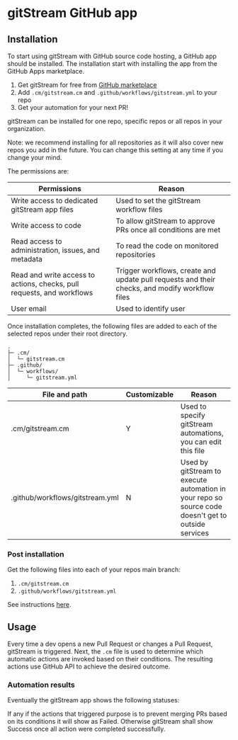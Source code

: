 # gitStream GitHub app

## Installation

To start using gitStream with GitHub source code hosting, a GitHub app should be installed. The installation start with installing the app from the GitHub Apps marketplace.

1. Get gitStream for free from [GitHub marketplace](https://github.com/marketplace/gitstream-by-linearb)
2. Add `.cm/gitstream.cm` and `.github/workflows/gitstream.yml` to your repo
3. Get your automation for your next PR!

gitStream can be installed for one repo, specific repos or all repos in your organization. 

Note: we recommend installing for all repositories as it will also cover new repos you add in the future. You can change this setting at any time if you change your mind.

The permissions are: 

| Permissions           | Reason |
|----------------------|-------------------------------------------------------|
| Write access to dedicated gitStream app files | Used to set the gitStream workflow files |
| Write access to code | To allow gitStream to approve PRs once all conditions are met |
| Read access to administration, issues, and metadata | To read the code on monitored repositories |
| Read and write access to actions, checks, pull requests, and workflows | Trigger workflows, create and update pull requests and their checks, and modify workflow files |
| User email | Used to identify user |

Once installation completes, the following files are added to each of the selected repos under their root directory.

```
.
├─ .cm/
│  └─ gitstream.cm
├─ .github/
│  └─ workflows/
│     └─ gitstream.yml
```

| File and path        | Customizable | Reason |
|----------------------|--------------|----------------------------------------|
| .cm/gitstream.cm     | Y            | Used to specify gitStream automations, you can edit this file |
| .github/workflows/gitstream.yml | N | Used by gitStream to execute automation in your repo so source code doesn't get to outside services |

### Post installation  

Get the following files into each of your repos main branch:
1. `.cm/gitstream.cm` 
2. `.github/workflows/gitstream.yml`

See instructions [here](11_github-app-onboarding.md).

## Usage

Every time a dev opens a new Pull Request or changes a Pull Request, gitStream is triggered. Next, the `.cm` file is used to determine which automatic actions are invoked based on their conditions. The resulting actions use GitHub API to achieve the desired outcome.

### Automation results

Eventually the gitStream app shows the following statuses:  

If any if the actions that triggered purpose is to prevent merging PRs based on its conditions it will show as Failed. Otherwise gitStream shall show Success once all action were completed successfully.
